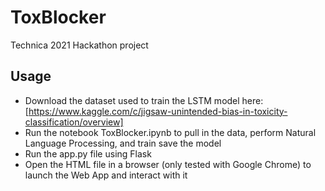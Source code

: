 # ToxBlocker
Technica 2021 Hackathon project

## Usage
- Download the dataset used to train the LSTM model here: [https://www.kaggle.com/c/jigsaw-unintended-bias-in-toxicity-classification/overview]
- Run the notebook ToxBlocker.ipynb to pull in the data, perform Natural Language Processing, and train save the model
- Run the app.py file using Flask
- Open the HTML file in a browser (only tested with Google Chrome) to launch the Web App and interact with it
